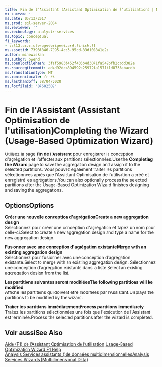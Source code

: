 ```yaml
---
title: Fin de l’Assistant (Assistant Optimisation de l’utilisation) | Microsoft Docs
ms.custom: ''
ms.date: 06/13/2017
ms.prod: sql-server-2014
ms.reviewer: ''
ms.technology: analysis-services
ms.topic: conceptual
f1_keywords:
- sql12.asvs.storagedesignwizard.finish.f1
ms.assetid: 7393f846-7195-4cd3-95cd-83d102841e2e
author: minewiskan
ms.author: owend
ms.openlocfilehash: 3faf5983b452f436b4d3071fa542bfb2ccdd382e
ms.sourcegitcommit: ad4d92dce894592a259721a1571b1d8736abacdb
ms.translationtype: MT
ms.contentlocale: fr-FR
ms.lasthandoff: 08/04/2020
ms.locfileid: "87602502"
---
```

# <a name="completing-the-wizard-usage-based-optimization-wizard"></a><span data-ttu-id="5dddb-102">Fin de l'Assistant (Assistant Optimisation de l'utilisation)</span><span class="sxs-lookup"><span data-stu-id="5dddb-102">Completing the Wizard (Usage-Based Optimization Wizard)</span></span>
  <span data-ttu-id="5dddb-103">Utilisez la page **Fin de l'Assistant** pour enregistrer la conception d'agrégation et l'affecter aux partitions sélectionnées.</span><span class="sxs-lookup"><span data-stu-id="5dddb-103">Use the **Completing the Wizard** page to save the aggregation design and assign it to the selected partitions.</span></span> <span data-ttu-id="5dddb-104">Vous pouvez également traiter les partitions sélectionnées après que l'Assistant Optimisation de l'utilisation a créé et enregistré les agrégations.</span><span class="sxs-lookup"><span data-stu-id="5dddb-104">You can also optionally process the selected partitions after the Usage-Based Optimization Wizard finishes designing and saving the aggregations.</span></span>  
  
## <a name="options"></a><span data-ttu-id="5dddb-105">Options</span><span class="sxs-lookup"><span data-stu-id="5dddb-105">Options</span></span>  
 <span data-ttu-id="5dddb-106">**Créer une nouvelle conception d'agrégation**</span><span class="sxs-lookup"><span data-stu-id="5dddb-106">**Create a new aggregation design**</span></span>  
 <span data-ttu-id="5dddb-107">Sélectionnez pour créer une conception d'agrégation et tapez un nom pour celle-ci.</span><span class="sxs-lookup"><span data-stu-id="5dddb-107">Select to create a new aggregation design and type a name for the new aggregation design.</span></span>  
  
 <span data-ttu-id="5dddb-108">**Fusionner avec une conception d'agrégation existante**</span><span class="sxs-lookup"><span data-stu-id="5dddb-108">**Merge with an existing aggregation design**</span></span>  
 <span data-ttu-id="5dddb-109">Sélectionnez pour fusionner avec une conception d'agrégation existante.</span><span class="sxs-lookup"><span data-stu-id="5dddb-109">Select to merge with an existing aggregation design.</span></span> <span data-ttu-id="5dddb-110">Sélectionnez une conception d'agrégation existante dans la liste.</span><span class="sxs-lookup"><span data-stu-id="5dddb-110">Select an existing aggregation design from the list.</span></span>  
  
 <span data-ttu-id="5dddb-111">**Les partitions suivantes seront modifiées**</span><span class="sxs-lookup"><span data-stu-id="5dddb-111">**The following partitions will be modified**</span></span>  
 <span data-ttu-id="5dddb-112">Affiche les partitions qui doivent être modifiées par l'Assistant.</span><span class="sxs-lookup"><span data-stu-id="5dddb-112">Displays the partitions to be modified by the wizard.</span></span>  
  
 <span data-ttu-id="5dddb-113">**Traiter les partitions immédiatement**</span><span class="sxs-lookup"><span data-stu-id="5dddb-113">**Process partitions immediately**</span></span>  
 <span data-ttu-id="5dddb-114">Traitez les partitions sélectionnées une fois que l'exécution de l'Assistant est terminée.</span><span class="sxs-lookup"><span data-stu-id="5dddb-114">Process the selected partitions after the wizard is completed.</span></span>  
  
## <a name="see-also"></a><span data-ttu-id="5dddb-115">Voir aussi</span><span class="sxs-lookup"><span data-stu-id="5dddb-115">See Also</span></span>  
 <span data-ttu-id="5dddb-116">[Aide (F1) de l’Assistant Optimisation de l’utilisation](usage-based-optimization-wizard-f1-help.md) </span><span class="sxs-lookup"><span data-stu-id="5dddb-116">[Usage-Based Optimization Wizard F1 Help](usage-based-optimization-wizard-f1-help.md) </span></span>  
 [<span data-ttu-id="5dddb-117">Analysis Services assistants &#40;&#41;de données multidimensionnelles</span><span class="sxs-lookup"><span data-stu-id="5dddb-117">Analysis Services Wizards &#40;Multidimensional Data&#41;</span></span>](analysis-services-wizards-multidimensional-data.md)  
  
  
